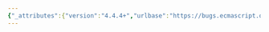 ```yaml
---
{"_attributes":{"version":"4.4.4+","urlbase":"https://bugs.ecmascript.org/","maintainer":"dherman@mozilla.com"},"bug":{"bug_id":2531,"creation_ts":"2014-02-12 16:41:00 -0800","short_desc":"chapter 10: misc editorial","delta_ts":"2014-04-29 10:15:52 -0700","product":"Draft for 6th Edition","component":"editorial issue","version":"Rev 22: January 20, 2014 Draft","rep_platform":"All","op_sys":"All","bug_status":"RESOLVED","resolution":"FIXED","priority":"Normal","bug_severity":"normal","everconfirmed":true,"reporter":{"uid":"jmdyck","name":"Michael Dyck"},"assigned_to":{"uid":"allen","name":"Allen Wirfs-Brock"},"long_desc":[{"commentid":7265,"comment_count":0,"who":{"uid":"jmdyck","name":"Michael Dyck"},"bug_when":"2014-02-12 16:41:09 -0800","thetext":"----------------------------------------\nIn 10.1.2 \"Static Semantics: UTF16Decode(lead, trail)\":\n\n10.1.2 / step 2:\nIf /cp/ <= 65535, then return /cp/.\n    /cp/ isn't defined at this point. Delete the step?"},{"commentid":7958,"comment_count":1,"who":{"uid":"jmdyck","name":"Michael Dyck"},"bug_when":"2014-04-29 10:15:52 -0700","thetext":"confirmed fixed"}]}}
---
```

